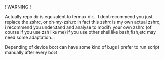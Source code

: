 ! WARNING !

Actually repo dir is equivalent to termux dir...
I dont recommend you just replace the zshrc, or oh-my-zsh.rc in fact this zshrc is my own actual zshrc, i recommend you understand and analyse to modify your own zshrc (of course if you use zsh like me) if you use other shell like bash,fish,etc may need some adaptation...

Depending of device boot can have some kind of bugs
I prefer to run script manually after every boot
